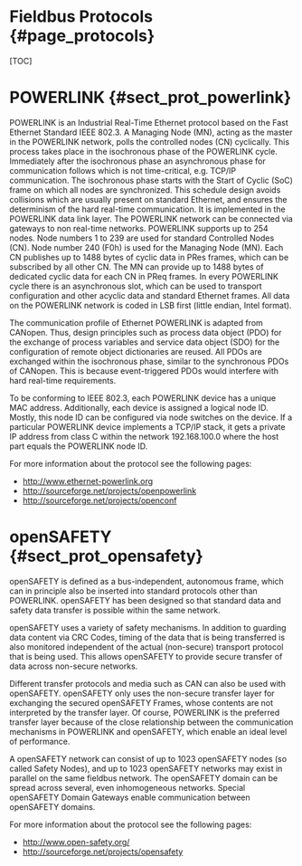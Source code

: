 Fieldbus Protocols {#page_protocols}
============

[TOC]

# POWERLINK    {#sect_prot_powerlink}
POWERLINK is an Industrial Real-Time Ethernet protocol based on the Fast Ethernet
Standard IEEE 802.3. A Managing Node (MN), acting as the master in the POWERLINK
network, polls the controlled nodes (CN) cyclically. This process takes place in
the isochronous phase of the POWERLINK cycle. Immediately after the isochronous
phase an asynchronous phase for communication follows which is not time-critical,
e.g. TCP/IP communication. The isochronous phase starts with the Start of Cyclic
(SoC) frame on which all nodes are synchronized. This schedule design avoids
collisions which are usually present on standard Ethernet, and ensures the
determinism of the hard real-time communication. It is implemented in the POWERLINK
data link layer. The POWERLINK network can be connected via gateways to non
real-time networks.
POWERLINK supports up to 254 nodes. Node numbers 1 to 239 are used for standard
Controlled Nodes (CN). Node number 240 (F0h) is used for the Managing Node (MN).
Each CN publishes up to 1488 bytes of cyclic data in PRes frames, which can be
subscribed by all other CN. The MN can provide up to 1488 bytes of dedicated
cyclic data for each CN in PReq frames. In every POWERLINK cycle there is an
asynchronous slot, which can be used to transport configuration
and other acyclic data and standard Ethernet frames. All data on the POWERLINK
network is coded in LSB first (little endian, Intel format).

The communication profile of Ethernet POWERLINK is adapted from CANopen. Thus,
design principles such as process data object (PDO) for the exchange of process
variables and service data object (SDO) for the configuration of remote object
dictionaries are reused. All PDOs are exchanged within the isochronous phase,
similar to the synchronous PDOs of CANopen. This is because event-triggered PDOs
would interfere with hard real-time requirements.

To be conforming to IEEE 802.3, each POWERLINK device has a unique MAC address.
Additionally, each device is assigned a logical node ID. Mostly, this node ID can
be configured via node switches on the device. If a particular POWERLINK device
implements a TCP/IP stack, it gets a private IP address from class C within the
network 192.168.100.0 where the host part equals the POWERLINK node ID.

For more information about the protocol see the following pages:
- http://www.ethernet-powerlink.org
- http://sourceforge.net/projects/openpowerlink
- http://sourceforge.net/projects/openconf

# openSAFETY   {#sect_prot_opensafety}
openSAFETY is defined as a bus-independent, autonomous frame, which can in
principle also be inserted into standard protocols other than POWERLINK.
openSAFETY has been designed so that standard data and safety data transfer is
possible within the same network.

openSAFETY uses a variety of safety mechanisms. In addition to guarding data
content via CRC Codes, timing of the data that is being transferred is also
monitored independent of the actual (non-secure) transport protocol that is being
used. This allows openSAFETY to provide secure transfer of data across non-secure
networks.

Different transfer protocols and media such as CAN can also be used with openSAFETY.
openSAFETY only uses the non-secure transfer layer for exchanging the secured
openSAFETY Frames, whose contents are not interpreted by the transfer layer. Of
course, POWERLINK is the preferred transfer layer because of the close relationship
between the communication mechanisms in POWERLINK and openSAFETY, which enable an
ideal level of performance.

A openSAFETY network can consist of up to 1023 openSAFETY nodes (so called Safety
Nodes), and up to 1023 openSAFETY networks may exist in parallel on the same
fieldbus network. The openSAFETY domain can be spread across several, even
inhomogeneous networks. Special openSAFETY Domain Gateways enable communication
between openSAFETY domains.

For more information about the protocol see the following pages:
- http://www.open-safety.org/
- http://sourceforge.net/projects/opensafety

